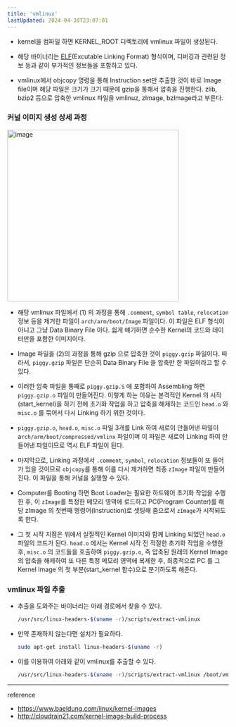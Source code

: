 ```yaml
---
title: 'vmlinux'
lastUpdated: 2024-04-30T23:07:01
---
```


- kernel을 컴파일 하면 KERNEL_ROOT 디렉토리에 vmlinux 파일이 생성된다.

- 해당 바이너리는 [ELF](ELF.md)(Excutable Linking Format) 형식이며, 디버깅과 관련된 정보 등과 같이 부가적인 정보들을 포함하고 있다. 

- vmlinux에서 objcopy 명령을 통해 Instruction set만 추출한 것이 바로 Image file이며 해당 파일은 크기가 크기 때문에 gzip을 통해서 압축을 진행한다. zlib, bzip2 등으로 압축한 vmlinux 파일을 vmlinuz, zImage, bzImage라고 부른다.

### 커널 이미지 생성 상세 과정

<img width="390" alt="image" src="https://github.com/rlaisqls/TIL/assets/81006587/9e348350-a731-4d35-88cb-e25362a39cf0">

- 해당 vmlinux 파일에서 (1) 의 과정을 통해 `.comment`, `symbol table`, `relocation` 정보 등을 제거한 파일이 `arch/arm/boot/Image` 파일이다. 이 파일은 ELF 형식이 아니고 그냥 Data Binary File 이다. 쉽게 얘기하면 순수한 Kernel의 코드와 데이터만을 포함한 이미지이다.

- Image 파일을 (2)의 과정을 통해 gzip 으로 압축한 것이 `piggy.gzip` 파일이다.
따라서, `piggy.gzip` 파일은 단순히 Data Binary File 을 압축만 한 파일이라고 할 수 있다.

- 이러한 압축 파일을 통째로 `piggy.gzip.S` 에 포함하여 Assembling 하면 `piggy.gzip.o` 파일이 만들어진다.
이렇게 하는 이유는 본격적인 Kernel 의 시작(start_kernel)을 하기 전에 초기화 작업을 하고 압축을 해제하는 코드인 `head.o` 와 `misc.o` 를 묶어서 다시 Linking 하기 위한 것이다.

- `piggy.gzip.o`, `head.o`, `misc.o` 파일 3개를 Link 하여 새로이 만들어낸 파일이 a`rch/arm/boot/compressed/vmlinx` 파일이며 이 파일은 새로이 Linking 하여 만들어낸 파일이므로 역시 ELF 파일이 된다. 

- 마지막으로, Linking 과정에서 `.comment`, `symbol`, `relocation` 정보들이 또 들어가 있을 것이므로 `objcopy`를 통해 이를 다시 제거하면 최종 `zImage` 파일이 만들어진다. 이 파일을 통해 커널을 실행할 수 있다.

- Computer를 Booting 하면 Boot Loader는 필요한 하드웨어 초기화 작업을 수행한 후, 이 `zImage`를 특정한 메모리 영역에 로드하고 PC(Program Counter)를 해당 zImage 의 첫번째 명령어(Instruction)로 셋팅해 줌으로서 `zImage`가 시작되도록 한다.

- 그 첫 시작 지점은 위에서 실질적인 Kernel 이미지와 함께 Linking 되었던 `head.o `파일의 코드가 된다. `head.o`  에서는 Kernel 시작 전 적절한 초기화 작업을 수행한 후, `misc.o` 의 코드들을 호출하여 `piggy.gzip.o`, 즉 압축된 원래의 Kernel Image 의 압축을 해제하여 또 다른 특정 메모리 영역에 복제한 후, 최종적으로 PC 를 그 Kernel Image 의 첫 부분(start_kernel 함수)으로 분기하도록 해준다.

### vmlinux 파일 추출

- 추출을 도와주는 바이너리는 아래 경로에서 찾을 수 있다.
  
    ```bash
    /usr/src/linux-headers-$(uname -r)/scripts/extract-vmlinux
    ```

- 만약 존재하지 않는다면 설치가 필요하다.
  
    ```bash
    sudo apt-get install linux-headers-$(uname -r)
    ```

- 이를 이용하여 아래와 같이 vmlinux를 추출할 수 있다.

    ```bash
    /usr/src/linux-headers-$(uname -r)/scripts/extract-vmlinux /boot/vmlinuz-$(uname -r) > vmlinux
    ```

---
reference
- https://www.baeldung.com/linux/kernel-images
- http://cloudrain21.com/kernel-image-build-process
